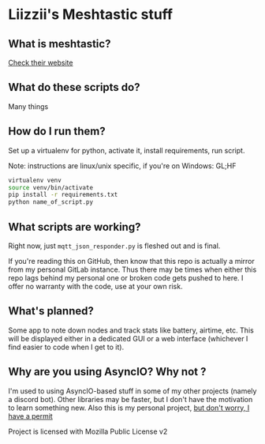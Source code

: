 # Liizzii's Meshtastic stuff

## What is meshtastic?
[Check their website](https://meshtastic.org)

## What do these scripts do?
Many things

## How do I run them?
Set up a virtualenv for python, activate it, install requirements, run script.

Note: instructions are linux/unix specific, if you're on Windows: GL;HF

```bash
virtualenv venv
source venv/bin/activate
pip install -r requirements.txt
python name_of_script.py
```

## What scripts are working?
Right now, just `mqtt_json_responder.py` is fleshed out and is final.

If you're reading this on GitHub, then know that this repo is actually a mirror from my personal GitLab instance. 
Thus there may be times when either this repo lags behind my personal one or broken code gets pushed to here. 
I offer no warranty with the code, use at your own risk.

## What's planned?
Some app to note down nodes and track stats like battery, airtime, etc.
This will be displayed either in a dedicated GUI or a web interface (whichever I find easier to code when I get to it).


## Why are you using AsyncIO? Why not <other thing>?
I'm used to using AsyncIO-based stuff in some of my other projects (namely a discord bot).
Other libraries may be faster, but I don't have the motivation to learn something new. 
Also this is my personal project, [but don't worry, I have a permit](https://www.youtube.com/watch?v=uq6nBigMnlg)


Project is licensed with Mozilla Public License v2

